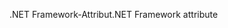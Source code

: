<span data-ttu-id="7d18b-101">.NET Framework-Attribut</span><span class="sxs-lookup"><span data-stu-id="7d18b-101">.NET Framework attribute</span></span>